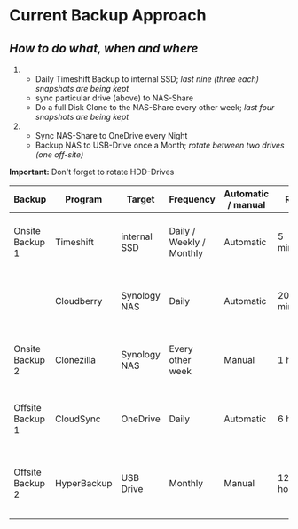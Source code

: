 # Current Backup Approach
## *How to do what, when and where*

1. * Daily Timeshift Backup to internal SSD; *last nine (three each) snapshots are being kept*
   * sync particular drive (above) to NAS-Share
   * Do a full Disk Clone to the NAS-Share every other week; *last four snapshots are being kept*
2. * Sync NAS-Share to OneDrive every Night
   * Backup NAS to USB-Drive once a Month; *rotate between two drives (one off-site)*

**Important:** Don't forget to rotate HDD-Drives

| Backup           | Program     | Target       | Frequency                | Automatic / manual | RTO       | RPO            | Procedure                           |
|------------------|-------------|--------------|--------------------------|--------------------|-----------|----------------|-------------------------------------|
| Onsite Backup 1  | Timeshift   | internal SSD | Daily / Weekly / Monthly | Automatic          | 5 minutes  | Up to 1 day   | None. Runs when computer does.      |
|                  | Cloudberry  | Synology NAS | Daily                    | Automatic          | 20 minutes | Up to 1 day   | None. Runs when computer does.      |
| Onsite Backup 2  | Clonezilla  | Synology NAS | Every other week         | Manual             | 1 hour     | Up to 2 weeks | Write Clonezilla disk image to NAS  |
| Offsite Backup 1 | CloudSync   | OneDrive     | Daily                    | Automatic          | 6 hours    | Up to 2 weeks | None. Runs when server does.        |
| Offsite Backup 2 | HyperBackup | USB Drive    | Monthly                  | Manual             | 12 hours   | Up to 1 month | Backup whole NAS-Array to external HDD. |


